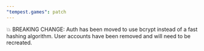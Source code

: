 ```yaml
---
"tempest.games": patch
---
```


💥 BREAKING CHANGE: Auth has been moved to use bcrypt instead of a fast hashing algorithm. User accounts have been removed and will need to be recreated.
